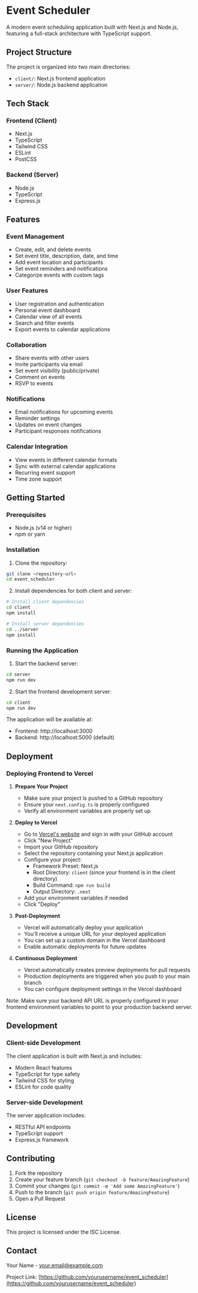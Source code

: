 # Event Scheduler

A modern event scheduling application built with Next.js and Node.js, featuring a full-stack architecture with TypeScript support.

## Project Structure

The project is organized into two main directories:

- `client/`: Next.js frontend application
- `server/`: Node.js backend application

## Tech Stack

### Frontend (Client)

- Next.js
- TypeScript
- Tailwind CSS
- ESLint
- PostCSS

### Backend (Server)

- Node.js
- TypeScript
- Express.js

## Features

### Event Management

- Create, edit, and delete events
- Set event title, description, date, and time
- Add event location and participants
- Set event reminders and notifications
- Categorize events with custom tags

### User Features

- User registration and authentication
- Personal event dashboard
- Calendar view of all events
- Search and filter events
- Export events to calendar applications

### Collaboration

- Share events with other users
- Invite participants via email
- Set event visibility (public/private)
- Comment on events
- RSVP to events

### Notifications

- Email notifications for upcoming events
- Reminder settings
- Updates on event changes
- Participant responses notifications

### Calendar Integration

- View events in different calendar formats
- Sync with external calendar applications
- Recurring event support
- Time zone support

## Getting Started

### Prerequisites

- Node.js (v14 or higher)
- npm or yarn

### Installation

1. Clone the repository:

```bash
git clone <repository-url>
cd event_scheduler
```

2. Install dependencies for both client and server:

```bash
# Install client dependencies
cd client
npm install

# Install server dependencies
cd ../server
npm install
```

### Running the Application

1. Start the backend server:

```bash
cd server
npm run dev
```

2. Start the frontend development server:

```bash
cd client
npm run dev
```

The application will be available at:

- Frontend: http://localhost:3000
- Backend: http://localhost:5000 (default)

## Deployment

### Deploying Frontend to Vercel

1. **Prepare Your Project**

   - Make sure your project is pushed to a GitHub repository
   - Ensure your `next.config.ts` is properly configured
   - Verify all environment variables are properly set up

2. **Deploy to Vercel**

   - Go to [Vercel's website](https://vercel.com) and sign in with your GitHub account
   - Click "New Project"
   - Import your GitHub repository
   - Select the repository containing your Next.js application
   - Configure your project:
     - Framework Preset: Next.js
     - Root Directory: `client` (since your frontend is in the client directory)
     - Build Command: `npm run build`
     - Output Directory: `.next`
   - Add your environment variables if needed
   - Click "Deploy"

3. **Post-Deployment**

   - Vercel will automatically deploy your application
   - You'll receive a unique URL for your deployed application
   - You can set up a custom domain in the Vercel dashboard
   - Enable automatic deployments for future updates

4. **Continuous Deployment**
   - Vercel automatically creates preview deployments for pull requests
   - Production deployments are triggered when you push to your main branch
   - You can configure deployment settings in the Vercel dashboard

Note: Make sure your backend API URL is properly configured in your frontend environment variables to point to your production backend server.

## Development

### Client-side Development

The client application is built with Next.js and includes:

- Modern React features
- TypeScript for type safety
- Tailwind CSS for styling
- ESLint for code quality

### Server-side Development

The server application includes:

- RESTful API endpoints
- TypeScript support
- Express.js framework

## Contributing

1. Fork the repository
2. Create your feature branch (`git checkout -b feature/AmazingFeature`)
3. Commit your changes (`git commit -m 'Add some AmazingFeature'`)
4. Push to the branch (`git push origin feature/AmazingFeature`)
5. Open a Pull Request

## License

This project is licensed under the ISC License.

## Contact

Your Name - your.email@example.com

Project Link: [https://github.com/yourusername/event_scheduler](https://github.com/yourusername/event_scheduler)
